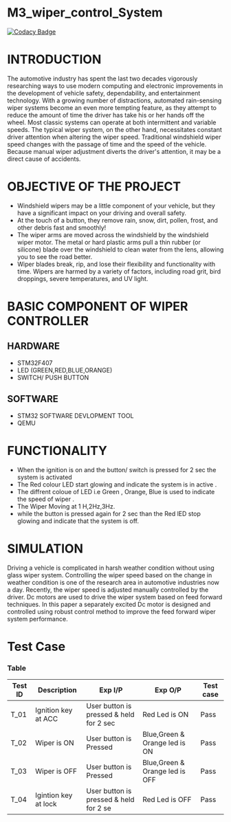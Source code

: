 # M3_wiper_control_System

[![Codacy Badge](https://api.codacy.com/project/badge/Grade/1d93bdbd7ff642c9a4c3033eb134f42f)](https://app.codacy.com/gh/Atulsingh20/M3_wiper_controller?utm_source=github.com&utm_medium=referral&utm_content=Atulsingh20/M3_wiper_controller&utm_campaign=Badge_Grade_Settings)

# INTRODUCTION
The automotive industry has spent the last two decades vigorously researching ways to use modern computing and electronic improvements in the development of vehicle safety, dependability, and entertainment technology. With a growing number of distractions, automated rain-sensing wiper systems become an even more tempting feature, as they attempt to reduce the amount of time the driver has take his or her hands off the wheel. Most classic systems can operate at both intermittent and variable speeds. The typical wiper system, on the other hand, necessitates constant driver attention when altering the wiper speed. Traditional windshield wiper speed changes with the passage of time and the speed of the vehicle. Because manual wiper adjustment diverts the driver's attention, it may be a direct cause of accidents. 
# OBJECTIVE OF THE PROJECT
* Windshield wipers may be a little component of your vehicle, but they have a significant impact on your driving and overall safety.
* At the touch of a button, they remove rain, snow, dirt, pollen, frost, and other debris fast and smoothly!
* The wiper arms are moved across the windshield by the windshield wiper motor. The metal or hard plastic arms pull a thin rubber (or silicone) blade over the windshield to clean water from the lens, allowing you to see the road better.
* Wiper blades break, rip, and lose their flexibility and functionality with time. Wipers are harmed by a variety of factors, including road grit, bird droppings, severe temperatures, and UV light.
# BASIC COMPONENT OF WIPER CONTROLLER
## HARDWARE
* STM32F407
* LED (GREEN,RED,BLUE,ORANGE)
* SWITCH/ PUSH BUTTON
## SOFTWARE
* STM32 SOFTWARE DEVLOPMENT TOOL
* QEMU
#  FUNCTIONALITY
* When the ignition is on and the button/ switch is pressed for 2 sec the system is activated 
* The Red colour LED start glowing and indicate the system is in active .
* The diffrent coloue of LED i.e Green , Orange, Blue is used to indicate the speed of wiper .
* The  Wiper Moving at 1 H,2Hz,3Hz.
* while the button is pressed again for 2 sec than the Red lED stop glowing and indicate that the system is off.
# SIMULATION
Driving a vehicle is complicated in harsh weather condition without using glass wiper system. Controlling the wiper speed based on the change in weather condition is one of the research area in automotive industries now a day. Recently, the wiper speed is adjusted manually controlled by the driver. Dc motors are used to drive the wiper system based on feed forward techniques. In this paper a separately excited Dc motor is designed and controlled using robust control method to improve the feed forward wiper system performance.
# Test Case
### Table
| Test ID | Description | Exp I/P| Exp O/P|Test case
| --- | --- | --- | ---- |-----|
| T_01 |Ignition key at ACC |User button is pressed & held for 2 sec| Red Led is ON |Pass|
| T_02| Wiper is ON| User button is Pressed | Blue,Green & Orange led is ON |Pass|
| T_03 | Wiper is OFF|  User button is Pressed| Blue,Green & Orange led is OFF |Pass|
| T_04|Igintion key at lock |User button is pressed & held for 2 se| Red Led is OFF|Pass|\
